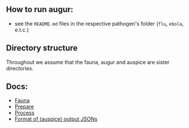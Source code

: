 ## How to run augur:
* see the `README.md` files in the respective pathogen's folder (`flu`, `ebola`, e.t.c.)

## Directory structure

Throughout we assume that the fauna, augur and auspice are sister directories.

## Docs:
* [Fauna](https://github.com/nextstrain/fauna)
* [Prepare](prepare.md)
* [Process](process.md)
* [Format of (auspice) output JSONs](auspice_output.md)
